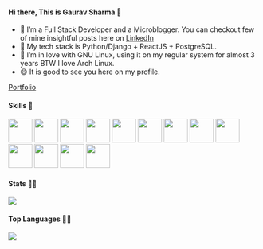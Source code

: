 #### Hi there, This is Gaurav Sharma 👋

- 🔭 I’m a Full Stack Developer and a Microblogger. You can checkout few of mine insightful posts here on <a href="https://www.linkedin.com/in/mnamegaurav/detail/recent-activity/shares/">LinkedIn</a>
- 🌱 My tech stack is Python/Django + ReactJS + PostgreSQL.
- 👯 I’m in love with GNU Linux, using it on my regular system for almost 3 years BTW I love Arch Linux.
- 😄 It is good to see you here on my profile.

[Portfolio](https://mnamegaurav.github.io/)

#### Skills 🤖
<code><img height="48" src="https://img.icons8.com/nolan/64/python.png" /></code>
<code><img height="48" src="https://img.icons8.com/color/48/000000/django.png" /></code>
<code><img height="48" src="https://img.icons8.com/nolan/64/javascript.png" /></code>
<code><img height="48" src="https://img.icons8.com/bubbles/50/000000/react.png" /></code>
<code><img height="48" src="https://img.icons8.com/color/48/000000/java-coffee-cup-logo.png" /></code>
<code><img height="48" src="https://img.icons8.com/color/48/000000/postgreesql.png" /></code>
<code><img height="48" src="https://img.icons8.com/nolan/64/sql.png" /></code>
<code><img height="48" src="https://img.icons8.com/bubbles/50/000000/api.png" /></code>
<code><img height="48" src="https://img.icons8.com/nolan/48/linux--v2.png" /></code>
<code><img height="48" src="https://img.icons8.com/color/48/000000/ubuntu--v1.png" /></code>
<code><img height="48" src="https://img.icons8.com/color/48/000000/nginx.png" /></code>
<code><img height="48" src="https://img.icons8.com/color/48/000000/amazon-web-services.png" /></code>
<code><img height="48" src="https://img.icons8.com/color/48/000000/bootstrap.png" /></code>

#### Stats 👨‍💻
<img align='center' src='https://github-readme-stats.vercel.app/api?username=mnamegaurav&show_icons=true&theme=radical'/>

#### Top Languages 👨‍💻
<img align='center' src='https://github-readme-stats.vercel.app/api/top-langs?username=mnamegaurav&show_icons=true&theme=radical'/>
 
